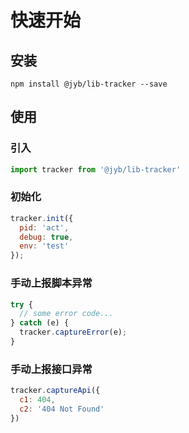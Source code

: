 # 快速开始

## 安装

```shell
npm install @jyb/lib-tracker --save
```

## 使用

### 引入

```javascript
import tracker from '@jyb/lib-tracker'
```

### 初始化

```javascript
tracker.init({
  pid: 'act',
  debug: true,
  env: 'test'
});
```

### 手动上报脚本异常

```javascript
try {
  // some error code...
} catch (e) {
  tracker.captureError(e);
}
```

### 手动上报接口异常

```javascript
tracker.captureApi({
  c1: 404,
  c2: '404 Not Found'
})
```




